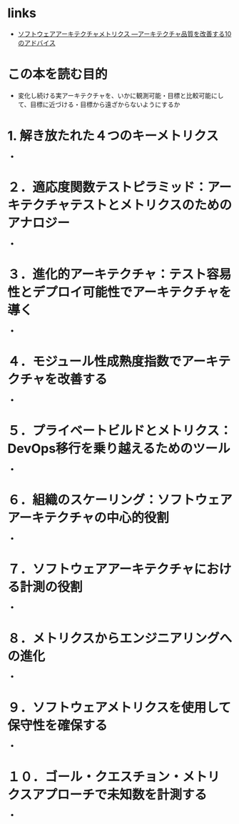 # links

- [ソフトウェアアーキテクチャメトリクス ―アーキテクチャ品質を改善する10のアドバイス](https://www.oreilly.co.jp/books/9784814400607/)

# この本を読む目的

- 変化し続ける実アーキテクチャを、いかに観測可能・目標と比較可能にして、目標に近づける・目標から遠ざからないようにするか

# 1. 解き放たれた４つのキーメトリクス

- 

# ２．適応度関数テストピラミッド：アーキテクチャテストとメトリクスのためのアナロジー

- 

# ３．進化的アーキテクチャ：テスト容易性とデプロイ可能性でアーキテクチャを導く

- 

# ４．モジュール性成熟度指数でアーキテクチャを改善する

- 

# ５．プライベートビルドとメトリクス：DevOps移行を乗り越えるためのツール

- 

# ６．組織のスケーリング：ソフトウェアアーキテクチャの中心的役割

- 

# ７．ソフトウェアアーキテクチャにおける計測の役割

- 

# ８．メトリクスからエンジニアリングへの進化

- 

# ９．ソフトウェアメトリクスを使用して保守性を確保する

- 

# １０．ゴール・クエスチョン・メトリクスアプローチで未知数を計測する

- 

